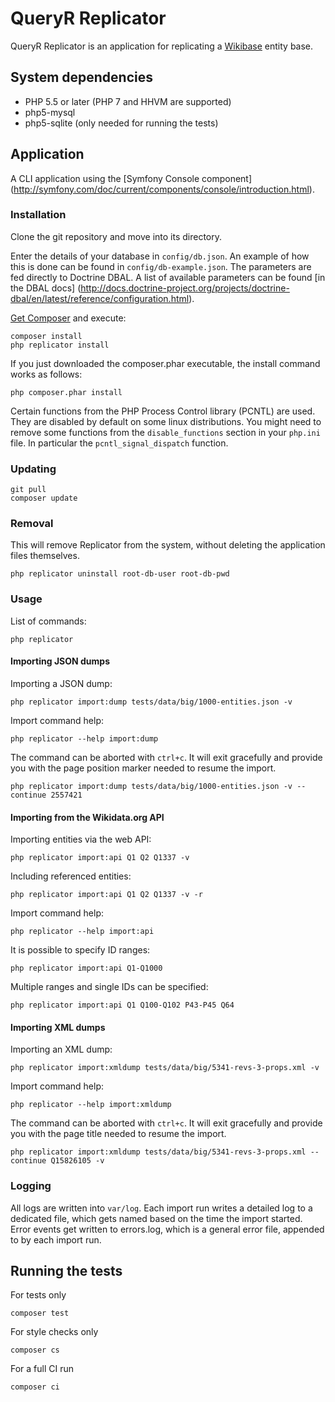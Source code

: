# QueryR Replicator

QueryR Replicator is an application for replicating a [Wikibase](http://wikiba.se/) entity base.

## System dependencies

* PHP 5.5 or later (PHP 7 and HHVM are supported)
* php5-mysql
* php5-sqlite (only needed for running the tests)

## Application

A CLI application using the [Symfony Console component]
(http://symfony.com/doc/current/components/console/introduction.html).

### Installation

Clone the git repository and move into its directory.

Enter the details of your database in `config/db.json`. An example of how this is done
can be found in `config/db-example.json`. The parameters are fed directly to Doctrine
DBAL. A list of available parameters can be found [in the DBAL docs]
(http://docs.doctrine-project.org/projects/doctrine-dbal/en/latest/reference/configuration.html).

[Get Composer](https://getcomposer.org/download/) and execute:

    composer install
    php replicator install

If you just downloaded the composer.phar executable, the install command works as follows:

    php composer.phar install

Certain functions from the PHP Process Control library (PCNTL) are used. They are disabled
by default on some linux distributions. You might need to remove some functions from the
`disable_functions` section in your `php.ini` file. In particular the `pcntl_signal_dispatch`
function.

### Updating

    git pull
    composer update

### Removal

This will remove Replicator from the system, without deleting the application files themselves.

    php replicator uninstall root-db-user root-db-pwd

### Usage

List of commands:

    php replicator

#### Importing JSON dumps

Importing a JSON dump:

    php replicator import:dump tests/data/big/1000-entities.json -v

Import command help:

    php replicator --help import:dump

The command can be aborted with `ctrl+c`. It will exit gracefully and provide you
with the page position marker needed to resume the import.

    php replicator import:dump tests/data/big/1000-entities.json -v --continue 2557421

#### Importing from the Wikidata.org API

Importing entities via the web API:

    php replicator import:api Q1 Q2 Q1337 -v
    
Including referenced entities:

    php replicator import:api Q1 Q2 Q1337 -v -r

Import command help:

    php replicator --help import:api

It is possible to specify ID ranges:

    php replicator import:api Q1-Q1000

Multiple ranges and single IDs can be specified:

    php replicator import:api Q1 Q100-Q102 P43-P45 Q64

#### Importing XML dumps

Importing an XML dump:

    php replicator import:xmldump tests/data/big/5341-revs-3-props.xml -v

Import command help:

    php replicator --help import:xmldump

The command can be aborted with `ctrl+c`. It will exit gracefully and provide you
with the page title needed to resume the import.

    php replicator import:xmldump tests/data/big/5341-revs-3-props.xml --continue Q15826105 -v

### Logging

All logs are written into `var/log`. Each import run writes a detailed log to a dedicated file,
which gets named based on the time the import started. Error events get written to errors.log,
which is a general error file, appended to by each import run.


## Running the tests

For tests only

    composer test

For style checks only

	composer cs

For a full CI run

	composer ci
